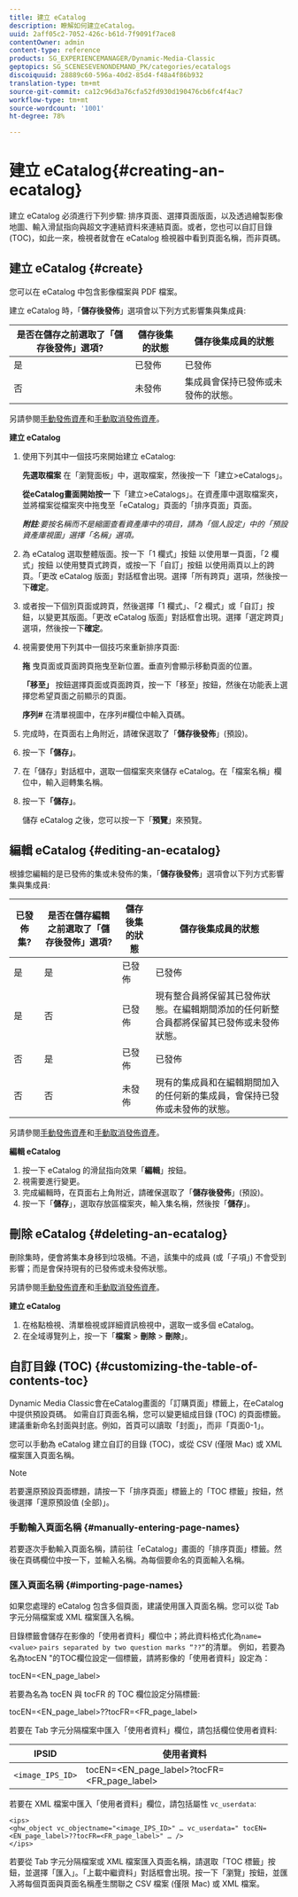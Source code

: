 ```yaml
---
title: 建立 eCatalog
description: 瞭解如何建立eCatalog。
uuid: 2aff05c2-7052-426c-b61d-7f9091f7ace8
contentOwner: admin
content-type: reference
products: SG_EXPERIENCEMANAGER/Dynamic-Media-Classic
geptopics: SG_SCENESEVENONDEMAND_PK/categories/ecatalogs
discoiquuid: 28889c60-596a-40d2-85d4-f48a4f86b932
translation-type: tm+mt
source-git-commit: ca12c96d3a76cfa52fd930d190476cb6fc4f4ac7
workflow-type: tm+mt
source-wordcount: '1001'
ht-degree: 78%

---
```



# 建立 eCatalog{#creating-an-ecatalog}

建立 eCatalog 必須進行下列步驟: 排序頁面、選擇頁面版面，以及透過繪製影像地圖、輸入滑鼠指向與超文字連結資料來連結頁面。或者，您也可以自訂目錄 (TOC)，如此一來，檢視者就會在 eCatalog 檢視器中看到頁面名稱，而非頁碼。

## 建立 eCatalog {#create}

您可以在 eCatalog 中包含影像檔案與 PDF 檔案。

建立 eCatalog 時，「**儲存後發佈**」選項會以下列方式影響集與集成員:

| 是否在儲存之前選取了「儲存後發佈」選項? | 儲存後集的狀態 | 儲存後集成員的狀態 |
|--- |--- |--- |
| 是 | 已發佈 | 已發佈 |
| 否 | 未發佈 | 集成員會保持已發佈或未發佈的狀態。 |

另請參閱[手動發佈資產](publishing-files.md#manually_publishing_assets)和[手動取消發佈資產](publishing-files.md#manually_unpublishing_assets)。

**建立 eCatalog**

1. 使用下列其中一個技巧來開始建立 eCatalog:

   **先選取檔案** 在「瀏覽面板」中，選取檔案，然後按一下「建立>eCatalogs」。

   **從eCatalog畫面開始按一** 下「建立>eCatalogs」。在資產庫中選取檔案夾，並將檔案從檔案夾中拖曳至「eCatalog」頁面的「排序頁面」頁面。

   ***附註**:要按名稱而不是縮圖查看資產庫中的項目，請為「個人設定」中的「預設資產庫視圖」選擇「名稱」選項。*

1. 為 eCatalog 選取整體版面。按一下「1 欄式」按鈕  以使用單一頁面，「2 欄式」按鈕  以使用雙頁式跨頁，或按一下「自訂」按鈕  以使用兩頁以上的跨頁。「更改 eCatalog 版面」對話框會出現。選擇「所有跨頁」選項，然後按一下&#x200B;**確定**。
1. 或者按一下個別頁面或跨頁，然後選擇「1 欄式」、「2 欄式」或「自訂」按鈕，以變更其版面。「更改 eCatalog 版面」對話框會出現。選擇「選定跨頁」選項，然後按一下&#x200B;**確定**。
1. 視需要使用下列其中一個技巧來重新排序頁面:

   **拖** 曳頁面或頁面跨頁拖曳至新位置。垂直列會顯示移動頁面的位置。

   **「移至」** 按鈕選擇頁面或頁面跨頁，按一下「移至」按鈕，然後在功能表上選擇您希望頁面之前顯示的頁面。

   **序列#** 在清單視圖中，在序列#欄位中輸入頁碼。

1. 完成時，在頁面右上角附近，請確保選取了「**儲存後發佈**」(預設)。
1. 按一下&#x200B;**「儲存」**。
1. 在「儲存」對話框中，選取一個檔案夾來儲存 eCatalog。在「檔案名稱」欄位中，輸入迴轉集名稱。
1. 按一下&#x200B;**「儲存」**。

   儲存 eCatalog 之後，您可以按一下「**預覽**」來預覽。

## 編輯 eCatalog  {#editing-an-ecatalog}

根據您編輯的是已發佈的集或未發佈的集，「**儲存後發佈**」選項會以下列方式影響集與集成員:

| 已發佈集? | 是否在儲存編輯之前選取了「儲存後發佈」選項? | 儲存後集的狀態 | 儲存後集成員的狀態 |
|--- |--- |--- |--- |
| 是 | 是 | 已發佈 | 已發佈 |
| 是 | 否 | 已發佈 | 現有整合員將保留其已發佈狀態。在編輯期間添加的任何新整合員都將保留其已發佈或未發佈狀態。 |
| 否 | 是 | 已發佈 | 已發佈 |
| 否 | 否 | 未發佈 | 現有的集成員和在編輯期間加入的任何新的集成員，會保持已發佈或未發佈的狀態。 |

另請參閱[手動發佈資產](publishing-files.md#manually_publishing_assets)和[手動取消發佈資產](publishing-files.md#manually_unpublishing_assets)。

**編輯 eCatalog**

1. 按一下 eCatalog 的滑鼠指向效果「**編輯**」按鈕。
1. 視需要進行變更。
1. 完成編輯時，在頁面右上角附近，請確保選取了「**儲存後發佈**」(預設)。
1. 按一下「**儲存**」，選取存放區檔案夾，輸入集名稱，然後按「**儲存**」。

## 刪除 eCatalog  {#deleting-an-ecatalog}

刪除集時，便會將集本身移到垃圾桶。不過，該集中的成員 (或「子項」) 不會受到影響；而是會保持現有的已發佈或未發佈狀態。

另請參閱[手動發佈資產](publishing-files.md#manually_publishing_assets)和[手動取消發佈資產](publishing-files.md#manually_unpublishing_assets)。

**建立 eCatalog**

1. 在格點檢視、清單檢視或詳細資訊檢視中，選取一或多個 eCatalog。
1. 在全域導覽列上，按一下「**檔案** > **刪除** > **刪除**」。

## 自訂目錄 (TOC)  {#customizing-the-table-of-contents-toc}

Dynamic Media Classic會在eCatalog畫面的「訂購頁面」標籤上，在eCatalog中提供預設頁碼。 如需自訂頁面名稱，您可以變更組成目錄 (TOC) 的頁面標籤。建議重新命名封面與封底。例如，首頁可以讀取「封面」，而非「頁面0-1」。

您可以手動為 eCatalog 建立自訂的目錄 (TOC)，或從 CSV (僅限 Mac) 或 XML 檔案匯入頁面名稱。

>[!NOTE]
>
>若要還原預設頁面標題，請按一下「排序頁面」標籤上的「TOC 標籤」按鈕，然後選擇「還原預設值 (全部)」。

### 手動輸入頁面名稱  {#manually-entering-page-names}

若要逐次手動輸入頁面名稱，請前往「eCatalog」畫面的「排序頁面」標籤。然後在頁碼欄位中按一下，並輸入名稱。為每個要命名的頁面輸入名稱。

### 匯入頁面名稱  {#importing-page-names}

如果您處理的 eCatalog 包含多個頁面，建議使用匯入頁面名稱。您可以從 Tab 字元分隔檔案或 XML 檔案匯入名稱。

目錄標籤會儲存在影像的「使用者資料」欄位中；將此資料格式化為`name=<value>` ` pairs separated by two question marks “??” `的清單。 例如，若要為名為tocEN &quot;的TOC欄位設定一個標籤，請將影像的「使用者資料」設定為：

tocEN=&lt;EN_page_label>

若要為名為 tocEN 與 tocFR 的 TOC 欄位設定分隔標籤:

tocEN=&lt;EN_page_label>??tocFR=&lt;FR_page_label>

若要在 Tab 字元分隔檔案中匯入「使用者資料」欄位，請包括欄位使用者資料:

| IPSID | 使用者資料 |
|--- |--- |
| `<image_IPS_ID>` | tocEN=&lt;EN_page_label>?tocFR=&lt;FR_page_label> |

若要在 XML 檔案中匯入「使用者資料」欄位，請包括屬性 `vc_userdata`:

```as3
<ips> 
<ghw_object vc_objectname="<image_IPS_ID>" … vc_userdata=" tocEN=<EN_page_label>??tocFR=<FR_page_label>" … /> 
</ips>
```

若要從 Tab 字元分隔檔案或 XML 檔案匯入頁面名稱，請選取「TOC 標籤」按鈕，並選擇「匯入」。「上載中繼資料」對話框會出現。按一下「瀏覽」按鈕，並匯入將每個頁面與頁面名稱產生關聯之 CSV 檔案 (僅限 Mac) 或 XML 檔案。
